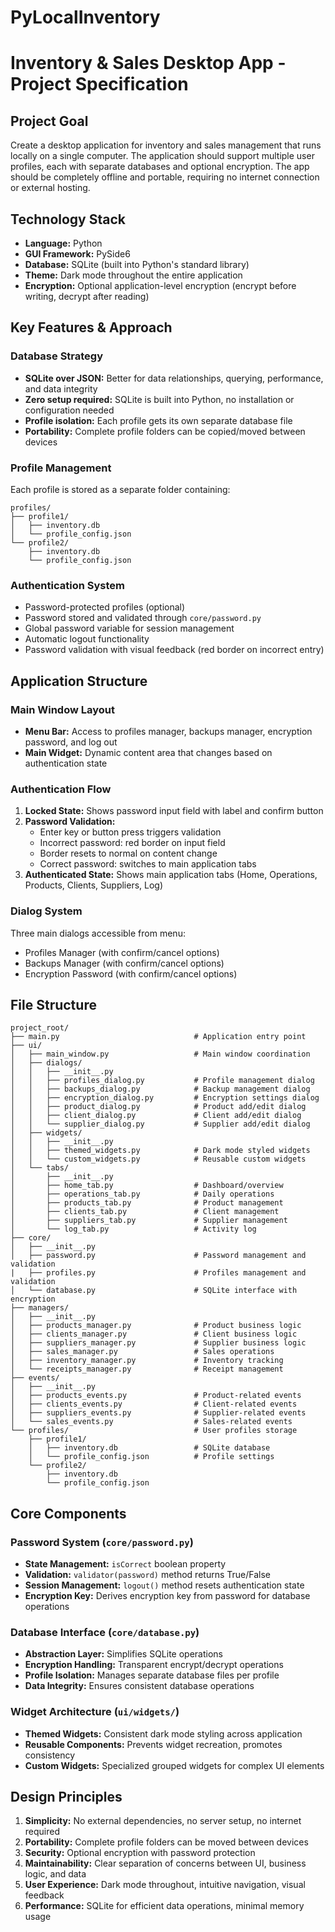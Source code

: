# PyLocalInventory

# Inventory & Sales Desktop App - Project Specification

## Project Goal

Create a desktop application for inventory and sales management that runs locally on a single computer. The application should support multiple user profiles, each with separate databases and optional encryption. The app should be completely offline and portable, requiring no internet connection or external hosting.

## Technology Stack

- **Language:** Python
- **GUI Framework:** PySide6
- **Database:** SQLite (built into Python's standard library)
- **Theme:** Dark mode throughout the entire application
- **Encryption:** Optional application-level encryption (encrypt before writing, decrypt after reading)

## Key Features & Approach

### Database Strategy
- **SQLite over JSON:** Better for data relationships, querying, performance, and data integrity
- **Zero setup required:** SQLite is built into Python, no installation or configuration needed
- **Profile isolation:** Each profile gets its own separate database file
- **Portability:** Complete profile folders can be copied/moved between devices

### Profile Management
Each profile is stored as a separate folder containing:
```
profiles/
├── profile1/
│   ├── inventory.db
│   └── profile_config.json
└── profile2/
    ├── inventory.db
    └── profile_config.json
```

### Authentication System
- Password-protected profiles (optional)
- Password stored and validated through `core/password.py`
- Global password variable for session management
- Automatic logout functionality
- Password validation with visual feedback (red border on incorrect entry)

## Application Structure

### Main Window Layout
- **Menu Bar:** Access to profiles manager, backups manager, encryption password, and log out
- **Main Widget:** Dynamic content area that changes based on authentication state

### Authentication Flow
1. **Locked State:** Shows password input field with label and confirm button
2. **Password Validation:** 
   - Enter key or button press triggers validation
   - Incorrect password: red border on input field
   - Border resets to normal on content change
   - Correct password: switches to main application tabs
3. **Authenticated State:** Shows main application tabs (Home, Operations, Products, Clients, Suppliers, Log)

### Dialog System
Three main dialogs accessible from menu:
- Profiles Manager (with confirm/cancel options)
- Backups Manager (with confirm/cancel options) 
- Encryption Password (with confirm/cancel options)

## File Structure

```
project_root/
├── main.py                              # Application entry point
├── ui/
│   ├── main_window.py                   # Main window coordination
│   ├── dialogs/
│   │   ├── __init__.py
│   │   ├── profiles_dialog.py           # Profile management dialog
│   │   ├── backups_dialog.py            # Backup management dialog
│   │   ├── encryption_dialog.py         # Encryption settings dialog
│   │   ├── product_dialog.py            # Product add/edit dialog
│   │   ├── client_dialog.py             # Client add/edit dialog
│   │   └── supplier_dialog.py           # Supplier add/edit dialog
│   ├── widgets/
│   │   ├── __init__.py
│   │   ├── themed_widgets.py            # Dark mode styled widgets
│   │   └── custom_widgets.py            # Reusable custom widgets
│   └── tabs/
│       ├── __init__.py
│       ├── home_tab.py                  # Dashboard/overview
│       ├── operations_tab.py            # Daily operations
│       ├── products_tab.py              # Product management
│       ├── clients_tab.py               # Client management
│       ├── suppliers_tab.py             # Supplier management
│       └── log_tab.py                   # Activity log
├── core/
│   ├── __init__.py
│   ├── password.py                      # Password management and validation
|   ├── profiles.py                      # Profiles management and validation
│   └── database.py                      # SQLite interface with encryption
├── managers/
│   ├── __init__.py
│   ├── products_manager.py              # Product business logic
│   ├── clients_manager.py               # Client business logic
│   ├── suppliers_manager.py             # Supplier business logic
│   ├── sales_manager.py                 # Sales operations
│   ├── inventory_manager.py             # Inventory tracking
│   └── receipts_manager.py              # Receipt management
├── events/
│   ├── __init__.py
│   ├── products_events.py               # Product-related events
│   ├── clients_events.py                # Client-related events
│   ├── suppliers_events.py              # Supplier-related events
│   └── sales_events.py                  # Sales-related events
└── profiles/                            # User profiles storage
    ├── profile1/
    │   ├── inventory.db                 # SQLite database
    │   └── profile_config.json          # Profile settings
    └── profile2/
        ├── inventory.db
        └── profile_config.json
```

## Core Components

### Password System (`core/password.py`)
- **State Management:** `isCorrect` boolean property
- **Validation:** `validator(password)` method returns True/False
- **Session Management:** `logout()` method resets authentication state
- **Encryption Key:** Derives encryption key from password for database operations

### Database Interface (`core/database.py`)
- **Abstraction Layer:** Simplifies SQLite operations
- **Encryption Handling:** Transparent encrypt/decrypt operations
- **Profile Isolation:** Manages separate database files per profile
- **Data Integrity:** Ensures consistent database operations

### Widget Architecture (`ui/widgets/`)
- **Themed Widgets:** Consistent dark mode styling across application
- **Reusable Components:** Prevents widget recreation, promotes consistency
- **Custom Widgets:** Specialized grouped widgets for complex UI elements

## Design Principles

1. **Simplicity:** No external dependencies, no server setup, no internet required
2. **Portability:** Complete profile folders can be moved between devices
3. **Security:** Optional encryption with password protection
4. **Maintainability:** Clear separation of concerns between UI, business logic, and data
5. **User Experience:** Dark mode throughout, intuitive navigation, visual feedback
6. **Performance:** SQLite for efficient data operations, minimal memory usage